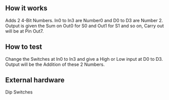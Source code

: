 <!---

This file is used to generate your project datasheet. Please fill in the information below and delete any unused
sections.

You can also include images in this folder and reference them in the markdown. Each image must be less than
512 kb in size, and the combined size of all images must be less than 1 MB.
-->

## How it works

Adds 2 4-Bit Numbers. In0 to In3 are Number0 and D0 to D3 are Number 2. Output is given the Sum on Out0 for S0 and Out1 for S1 and so on, Carry out will be at Pin Out7.

## How to test

Change the Switches at In0 to In3 and give a High or Low input at D0 to D3. Output will be the Addition of these 2 Numbers.

## External hardware

Dip Switches
